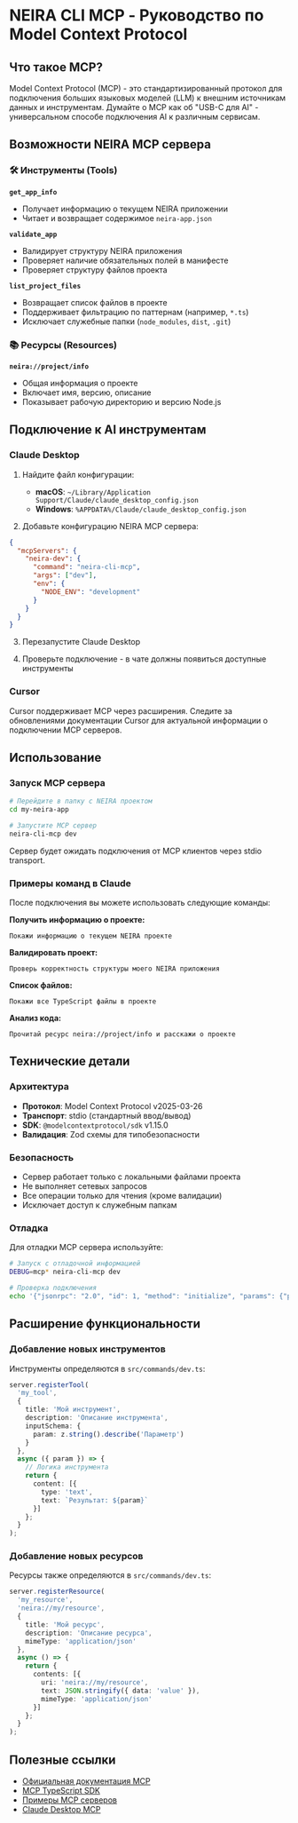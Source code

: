 # NEIRA CLI MCP - Руководство по Model Context Protocol

## Что такое MCP?

Model Context Protocol (MCP) - это стандартизированный протокол для подключения больших языковых моделей (LLM) к внешним источникам данных и инструментам. Думайте о MCP как об "USB-C для AI" - универсальном способе подключения AI к различным сервисам.

## Возможности NEIRA MCP сервера

### 🛠️ Инструменты (Tools)

**`get_app_info`**
- Получает информацию о текущем NEIRA приложении
- Читает и возвращает содержимое `neira-app.json`

**`validate_app`**
- Валидирует структуру NEIRA приложения
- Проверяет наличие обязательных полей в манифесте
- Проверяет структуру файлов проекта

**`list_project_files`**
- Возвращает список файлов в проекте
- Поддерживает фильтрацию по паттернам (например, `*.ts`)
- Исключает служебные папки (`node_modules`, `dist`, `.git`)

### 📚 Ресурсы (Resources)

**`neira://project/info`**
- Общая информация о проекте
- Включает имя, версию, описание
- Показывает рабочую директорию и версию Node.js

## Подключение к AI инструментам

### Claude Desktop

1. Найдите файл конфигурации:
   - **macOS**: `~/Library/Application Support/Claude/claude_desktop_config.json`
   - **Windows**: `%APPDATA%/Claude/claude_desktop_config.json`

2. Добавьте конфигурацию NEIRA MCP сервера:

```json
{
  "mcpServers": {
    "neira-dev": {
      "command": "neira-cli-mcp",
      "args": ["dev"],
      "env": {
        "NODE_ENV": "development"
      }
    }
  }
}
```

3. Перезапустите Claude Desktop

4. Проверьте подключение - в чате должны появиться доступные инструменты

### Cursor

Cursor поддерживает MCP через расширения. Следите за обновлениями документации Cursor для актуальной информации о подключении MCP серверов.

## Использование

### Запуск MCP сервера

```bash
# Перейдите в папку с NEIRA проектом
cd my-neira-app

# Запустите MCP сервер
neira-cli-mcp dev
```

Сервер будет ожидать подключения от MCP клиентов через stdio transport.

### Примеры команд в Claude

После подключения вы можете использовать следующие команды:

**Получить информацию о проекте:**
```
Покажи информацию о текущем NEIRA проекте
```

**Валидировать проект:**
```
Проверь корректность структуры моего NEIRA приложения
```

**Список файлов:**
```
Покажи все TypeScript файлы в проекте
```

**Анализ кода:**
```
Прочитай ресурс neira://project/info и расскажи о проекте
```

## Технические детали

### Архитектура

- **Протокол**: Model Context Protocol v2025-03-26
- **Транспорт**: stdio (стандартный ввод/вывод)
- **SDK**: `@modelcontextprotocol/sdk` v1.15.0
- **Валидация**: Zod схемы для типобезопасности

### Безопасность

- Сервер работает только с локальными файлами проекта
- Не выполняет сетевых запросов
- Все операции только для чтения (кроме валидации)
- Исключает доступ к служебным папкам

### Отладка

Для отладки MCP сервера используйте:

```bash
# Запуск с отладочной информацией
DEBUG=mcp* neira-cli-mcp dev

# Проверка подключения
echo '{"jsonrpc": "2.0", "id": 1, "method": "initialize", "params": {"protocolVersion": "2025-03-26", "capabilities": {}, "clientInfo": {"name": "test", "version": "1.0.0"}}}' | neira-cli-mcp dev
```

## Расширение функциональности

### Добавление новых инструментов

Инструменты определяются в `src/commands/dev.ts`:

```typescript
server.registerTool(
  'my_tool',
  {
    title: 'Мой инструмент',
    description: 'Описание инструмента',
    inputSchema: {
      param: z.string().describe('Параметр')
    }
  },
  async ({ param }) => {
    // Логика инструмента
    return {
      content: [{
        type: 'text',
        text: `Результат: ${param}`
      }]
    };
  }
);
```

### Добавление новых ресурсов

Ресурсы также определяются в `src/commands/dev.ts`:

```typescript
server.registerResource(
  'my_resource',
  'neira://my/resource',
  {
    title: 'Мой ресурс',
    description: 'Описание ресурса',
    mimeType: 'application/json'
  },
  async () => {
    return {
      contents: [{
        uri: 'neira://my/resource',
        text: JSON.stringify({ data: 'value' }),
        mimeType: 'application/json'
      }]
    };
  }
);
```

## Полезные ссылки

- [Официальная документация MCP](https://modelcontextprotocol.io/)
- [MCP TypeScript SDK](https://github.com/modelcontextprotocol/typescript-sdk)
- [Примеры MCP серверов](https://github.com/modelcontextprotocol/servers)
- [Claude Desktop MCP](https://claude.ai/docs/mcp) 